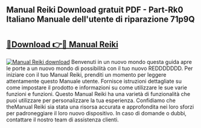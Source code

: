 ## Manual Reiki Download gratuit PDF - Part-Rk0 Italiano Manuale dell'utente di riparazione 71p9Q

# <h2><a href="http://df99luu.blite.top/?on=Manual+Reiki">🔗Download 👉🔴 Manual Reiki</a></h2>

[![Manual Reiki download](https://i.imgur.com/lujVjoI.png)](http://df99luu.blite.top/?on=Manual+Reiki)
Benvenuti in un nuovo mondo questa guida apre le porte a un nuovo mondo di possibilità con il tuo nuovo REDDDDDDD. Per iniziare con il tuo Manual Reiki, prenditi un momento per leggere attentamente questo Manuale utente. Fornisce istruzioni dettagliate su come impostare il prodotto e informazioni su come utilizzare le sue varie funzioni e funzioni. Questo Manual Reiki ha una varietà di funzionalità che puoi utilizzare per personalizzare la tua esperienza. Confidiamo che theManual Reiki sia stata una risorsa accurata e approfondita nei loro sforzi per padroneggiare il loro nuovo dispositivo. In caso di domande o dubbi, contattare il nostro team di assistenza clienti.
